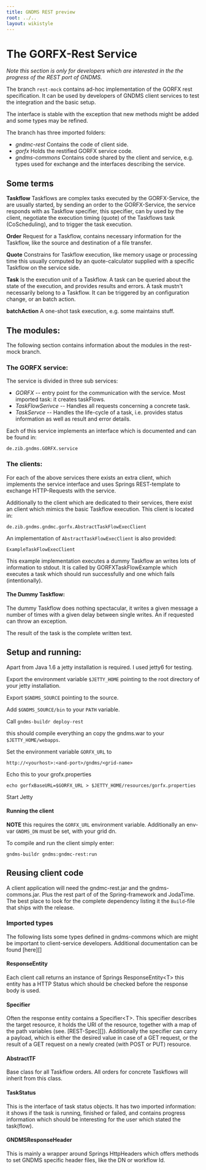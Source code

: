 ```yaml
---
title: GNDMS REST preview
root: ../..
layout: wikistyle
---
```


The GORFX-Rest Service
======================

*Note this section is only for developers which are interested in
the the progress of the REST port of GNDMS.*

The branch `rest-mock` contains ad-hoc implementation of the GORFX rest
specification.  It can be used by developers of GNDMS client services
to test the integration and the basic setup.

The interface is stable with the exception that new methods might be
added and some types may be refined. 

The branch has three imported folders:

* *gndmc-rest*     Contains the code of client side.
* *gorfx*          Holds the restified GORFX service code.
* *gndms-commons*  Contains code shared by the client and service, e.g.
               types used for exchange and the interfaces describing
               the service.

Some terms
----------

**Taskflow** Taskflows are complex tasks executed by the GORFX-Service,
    the are usually started, by sending an order to the GORFX-Service,
    the service responds with as Taskflow specifier, this specifier,
    can by used by the client, negotiate the execution timing (quote)
    of the Taskflows task (CoScheduling), and to trigger the task
    execution.

**Order** Request for a Taskflow, contains necessary information for the
    Taskflow, like the source and destination of a file transfer.

**Quote** Constrains for Taskflow execution, like memory usage or
    processing time this usually computed by an quote-calculator
    supplied with a specific Taskflow on the service side.

**Task**  Is the execution unit of a Taskflow. A task can be queried
    about the state of the execution, and provides results and errors.
    A task mustn't necessarily belong to a Taskflow. It can be
    triggered by an configuration change, or an batch action.

**batchAction**  A one-shot task execution, e.g. some maintains stuff.

The modules:
------------
The following section contains information about the modules in the
rest-mock branch.

### The GORFX service:

The service is divided in three sub services:

* *GORFX* -- entry point for the communication with the service.
             Most imported task: it creates taskFlows.
* *TaskFlowSerivce* -- Handles all requests concerning a concrete
             task.
* *TaskServce* -- Handles the life-cycle of a task, i.e. provides
             status information as well as result and error details.

Each of this service implements an interface which is documented
and can be found in: 

    de.zib.gndms.GORFX.service

### The clients:

For each of the above services there exists an extra client, which
implements the service interface and uses Springs REST-template to
exchange HTTP-Requests with the service.

Additionally to the client which are dedicated to their services,
there exist an client which mimics the basic Taskflow execution.
This client is located in:

    de.zib.gndms.gndmc.gorfx.AbstractTaskFlowExecClient

An implementation of `AbstractTaskFlowExecClient` is also provided:

    ExampleTaskFlowExecClient

This example implementation executes a dummy Taskflow an writes
lots of information to stdout. It is called by
GORFXTaskFlowExample which executes a task which should run
successfully and one which fails (intentionally).

#### The Dummy Taskflow:
The dummy Taskflow does nothing spectacular, it writes a given
message a number of times with a given delay between single
writes. An if requested can throw an exception.

The result of the task is the complete written text.


Setup and running:
------------------
Apart from Java 1.6 a jetty installation is required. I used
jetty6 for testing.

Export the environment variable `$JETTY_HOME` pointing to the root
directory of your jetty installation.

Export `$GNDMS_SOURCE` pointing to the source.

Add `$GNDMS_SOURCE/bin` to your `PATH` variable.

Call `gndms-buildr deploy-rest`

this should compile everything an copy the gndms.war to your `$JETTY_HOME/webapps`.

Set the environment variable `GORFX_URL` to

    http://<yourhost>:<and-port>/gndms/<grid-name>

Echo this to your grofx.properties

    echo gorfxBaseURL=$GORFX_URL > $JETTY_HOME/resources/gorfx.properties

Start Jetty

#### Running the client

**NOTE** this requires the `GORFX_URL` environment variable.
Additionally an env-var `GNDMS_DN` must be set, with your grid dn.

To compile and run the client simply enter:

    gndms-buildr gndms:gndmc-rest:run

Reusing client code
-------------------

A client application will need the gndmc-rest.jar and the gndms-commons.jar.
Plus the rest part of of the Spring-framework and JodaTime.
The best place to look for the complete dependency listing it the
`Build`-file that ships with the release. 

### Imported types
The following lists some types defined in gndms-commons which are
might be important to client-service developers. Additional
documentation can be found [here][]

#### ResponseEntity
Each client call returns an instance of Springs ResponseEntity&lt;T&gt; this
entity has a HTTP Status which should be checked before the response
body is used. 

#### Specifier
Often the response entity contains a Specifier&lt;T&gt;. This
specifier describes the target resource, it holds the URI of the
resource, together with a map of the path variables (see.
[REST-Spec][]). Additionally the specifier can carry a payload, which
is either the desired value in case of a GET request, or the result of
a GET request on a newly created (with POST or PUT) resource.

#### AbstractTF
Base class for all Taskflow orders. All orders for concrete Taskflows
will inherit from this class.

#### TaskStatus
This is the interface of task status objects. It has two imported
information: it shows if the task is running, finished or failed, and
contains progress information which should be interesting for the user
which stated the task(flow).

#### GNDMSResponseHeader 
This is mainly a wrapper around Springs HttpHeaders which offers
methods to set GNDMS specific header files, like the DN or workflow
Id.
